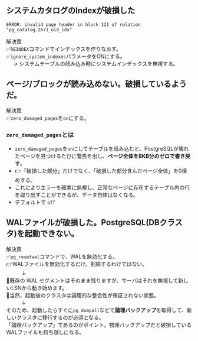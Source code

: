 ## システムカタログのIndexが破損した
```
ERROR: invalid page header in block 121 of relation "pg_catalog.2671_oid_idx"
```
解決策<br>
✅`REINDEX`コマンドでインデックスを作りなおす。<br>
✅`ignore_system_indexes`パラメータをONにする。<br>
　 → システムテーブルの読み込み時にシステムインデックスを無視する。<br>

## ページ/ブロックが読み込めない。破損しているようだ。
解決策<br>
✅`zero_damaged_pages`を`on`にする。<br>

### `zero_damaged_pages`とは
- `zero_damaged_pages`を`on`にしてテーブルを読み込むと、PostgreSQLが壊れたページを見つけるたびに警告を出し、**ページ全体を8KB分のゼロで書き戻す**。
- 👉「破損した部分」だけでなく、「破損した部分含んだページ全体」を0埋めする。
- これによりエラーを確実に無視し、正常なページに存在するテーブル内の行を取り出すことができるが、データ自体はなくなる。
- デフォルトで `off`

## WALファイルが破損した。PostgreSQL(DBクラスタ)を起動できない。
解決策<br>
✅`pg_resetwal`コマンドで、WALを無効化する。<br>
👉WALファイルを無効化するだけ。削除するわけではない。<br>
　　　↓<br>
🔴既存の WAL セグメントはそのまま残りますが、サーバはそれを無視して新しいLSNから動き始めます。<br>
🔴当然、起動後のクラスタは論理的な整合性が保証されない状態。<br>
　　　↓<br>
そのため、起動したらすぐに`pg_dumpall`などで**論理バックアップ**を取得して、新しいクラスタに移行するのが必須となる。<br>
「論理バックアップ」であるのがポイント。物理バックアップだと破損しているWALファイルも持ち越しになる。
